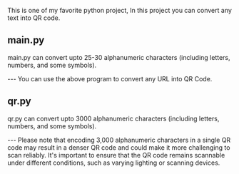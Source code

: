 This is one of my favorite python project, In this project you can convert any text into QR code.

## main.py 
main.py can convert upto 25-30 alphanumeric characters (including letters, numbers, and some symbols).

--- You can use the above program to convert any URL into QR Code.

## qr.py
qr.py can convert upto 3000 alphanumeric characters (including letters, numbers, and some symbols).

--- Please note that encoding 3,000 alphanumeric characters in a single QR code may result in a denser QR code and could make it more challenging to scan reliably. It's important to ensure that the QR code remains scannable under different conditions, such as varying lighting or scanning devices.